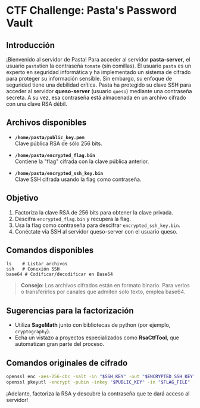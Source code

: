# CTF Challenge: Pasta's Password Vault

## Introducción

¡Bienvenido al servidor de Pasta!
Para acceder al servidor **pasta-server**, el usuario `pasta`tien la contraseña `tomate` (sin comillas).
El usuario `pasta` es un experto en seguridad informática y ha implementado un sistema de cifrado para proteger su información sensible. Sin embargo, su enfoque de seguridad tiene una debilidad crítica.
Pasta ha protegido su clave SSH para acceder al servidor **queso-server** (usuario `queso`) mediante una contraseña secreta. A su vez, esa contraseña está almacenada en un archivo cifrado con una clave RSA débil.

## Archivos disponibles

- **`/home/pasta/public_key.pem`**  
    Clave pública RSA de sólo 256 bits.

- **`/home/pasta/encrypted_flag.bin`**  
    Contiene la "flag" cifrada con la clave pública anterior.

- **`/home/pasta/encrypted_ssh_key.bin`**  
    Clave SSH cifrada usando la flag como contraseña.

## Objetivo

1. Factoriza la clave RSA de 256 bits para obtener la clave privada.
2. Descifra `encrypted_flag.bin` y recupera la flag.
3. Usa la flag como contraseña para descifrar `encrypted_ssh_key.bin`.
4. Conéctate vía SSH al servidor queso-server con el usuario queso.

## Comandos disponibles

```
ls    # Listar archivos
ssh   # Conexión SSH
base64 # Codificar/decodificar en Base64
```

> **Consejo**: Los archivos cifrados están en formato binario. Para verlos o transferirlos por canales que admiten solo texto, emplea base64.

## Sugerencias para la factorización

- Utiliza **SageMath** junto con bibliotecas de python (por ejemplo, `cryptography`).
- Echa un vistazo a proyectos especializados como **RsaCtfTool**, que automatizan gran parte del proceso.

## Comandos originales de cifrado

```bash
openssl enc -aes-256-cbc -salt -in "$SSH_KEY" -out "$ENCRYPTED_SSH_KEY" -pass "pass:$FLAG_CONTENT"
openssl pkeyutl -encrypt -pubin -inkey "$PUBLIC_KEY" -in "$FLAG_FILE" -out "$ENCRYPTED_FLAG"
```

¡Adelante, factoriza la RSA y descubre la contraseña que te dará acceso al servidor!
